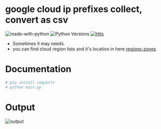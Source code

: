 # google cloud ip prefixes collect, convert as csv
![made-with-python][made-with-python]
![Python Versions][pyversion-button]
[![Hits](https://hits.seeyoufarm.com/api/count/incr/badge.svg?url=https%3A%2F%2Fgithub.com%2Fpassword123456%2Fgcipc&count_bg=%2379C83D&title_bg=%23555555&icon=&icon_color=%23E7E7E7&title=hits&edge_flat=false)](https://hits.seeyoufarm.com)


[pyversion-button]: https://img.shields.io/pypi/pyversions/Markdown.svg
[made-with-python]: https://img.shields.io/badge/Made%20with-Python-1f425f.svg

- Sometimes it may needs.
- you can find cloud region lists and it's location in here [regions-zones](https://cloud.google.com/compute/docs/regions-zones)

# Documentation

```python
# pip install requests
# python main.py
```

# Output
![output](https://github.com/password123456/gcipc/blob/main/gcipc.jpeg)


